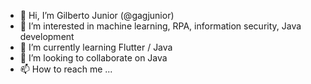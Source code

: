 - 👋 Hi, I’m Gilberto Junior (@gagjunior)
- 👀 I’m interested in machine learning, RPA, information security, Java development
- 🌱 I’m currently learning Flutter / Java
- 💞️ I’m looking to collaborate on Java
- 📫 How to reach me ...

<!---
gagjunior/gagjunior is a ✨ special ✨ repository because its `README.md` (this file) appears on your GitHub profile.
You can click the Preview link to take a look at your changes.
--->
